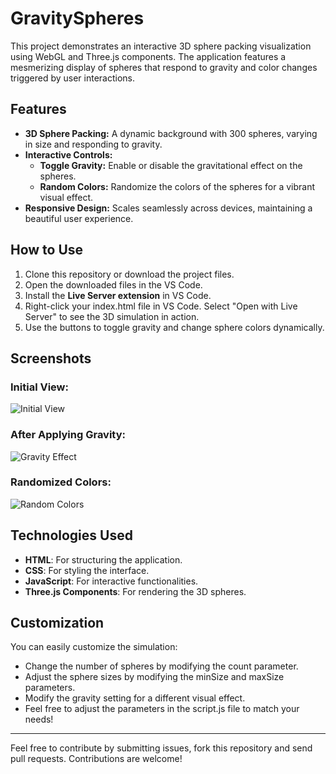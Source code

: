 # GravitySpheres

This project demonstrates an interactive 3D sphere packing visualization using WebGL and Three.js components. The application features a mesmerizing display of spheres that respond to gravity and color changes triggered by user interactions.

## Features

- **3D Sphere Packing:** A dynamic background with 300 spheres, varying in size and responding to gravity.
- **Interactive Controls:**
  - **Toggle Gravity:** Enable or disable the gravitational effect on the spheres.
  - **Random Colors:** Randomize the colors of the spheres for a vibrant visual effect.
- **Responsive Design:** Scales seamlessly across devices, maintaining a beautiful user experience.

<!--## Installation

To run this project locally:-->

## How to Use
1. Clone this repository or download the project files.
2. Open  the downloaded files in the VS Code.
3. Install the **Live Server extension** in VS Code.
4. Right-click your index.html file in VS Code.
   Select "Open with Live Server" to see the 3D simulation in action.
6. Use the buttons to toggle gravity and change sphere colors dynamically.


<!--## Preview
![Project Preview](path_to_image.jpg)
 Add your image path here 

 ## Live Demo

You can see the live demo here: [Sphere Gravity Demo](https://...) -->

## Screenshots

### Initial View:
![Initial View](./screenshots/initial-view.png)

### After Applying Gravity:
![Gravity Effect](./screenshots/gravity-effect.png)

### Randomized Colors:
![Random Colors](./screenshots/random-colors.png)

## Technologies Used

- **HTML**: For structuring the application.
- **CSS**: For styling the interface.
- **JavaScript**: For interactive functionalities.
- **Three.js Components**: For rendering the 3D spheres.

## Customization

You can easily customize the simulation:

- Change the number of spheres by modifying the count parameter.
- Adjust the sphere sizes by modifying the minSize and maxSize parameters.
- Modify the gravity setting for a different visual effect.
- Feel free to adjust the parameters in the script.js file to match your needs!

-----------------------------------------------------------------------------------------------------------------------

Feel free to contribute by submitting issues, fork this repository and send pull requests. 
Contributions are welcome!
